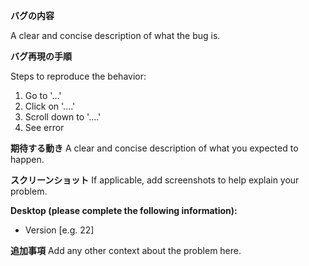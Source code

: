 **バグの内容**

A clear and concise description of what the bug is.

**バグ再現の手順**

Steps to reproduce the behavior:
1. Go to '...'
2. Click on '....'
3. Scroll down to '....'
4. See error

**期待する動き**
A clear and concise description of what you expected to happen.

**スクリーンショット**
If applicable, add screenshots to help explain your problem.

**Desktop (please complete the following information):**
 - Version [e.g. 22]

**追加事項**
Add any other context about the problem here.
